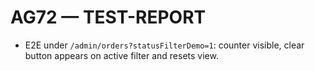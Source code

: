 # AG72 — TEST-REPORT
- E2E under `/admin/orders?statusFilterDemo=1`: counter visible, clear button appears on active filter and resets view.
